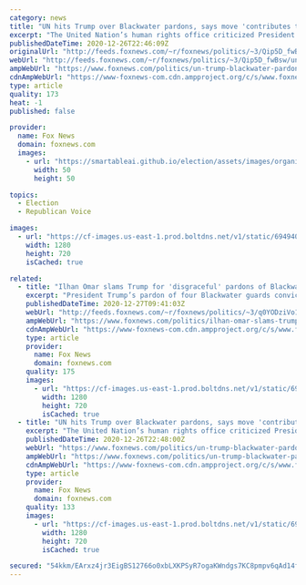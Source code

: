 ```yaml
---
category: news
title: "UN hits Trump over Blackwater pardons, says move 'contributes to impunity'"
excerpt: "The United Nation’s human rights office criticized President Trump this week for pardoning four Blackwater guards who had been convicted in connection with the killing of Iraqi civilians while working as contractors in 2007 -- claiming that the pardons contribute “to impunity.”"
publishedDateTime: 2020-12-26T22:46:09Z
originalUrl: "http://feeds.foxnews.com/~r/foxnews/politics/~3/Qip5D_fwBsw/un-trump-blackwater-pardons"
webUrl: "http://feeds.foxnews.com/~r/foxnews/politics/~3/Qip5D_fwBsw/un-trump-blackwater-pardons"
ampWebUrl: "https://www.foxnews.com/politics/un-trump-blackwater-pardons.amp"
cdnAmpWebUrl: "https://www-foxnews-com.cdn.ampproject.org/c/s/www.foxnews.com/politics/un-trump-blackwater-pardons.amp"
type: article
quality: 173
heat: -1
published: false

provider:
  name: Fox News
  domain: foxnews.com
  images:
    - url: "https://smartableai.github.io/election/assets/images/organizations/foxnews.com-50x50.jpg"
      width: 50
      height: 50

topics:
  - Election
  - Republican Voice

images:
  - url: "https://cf-images.us-east-1.prod.boltdns.net/v1/static/694940094001/a64587c0-9a18-416a-8ae6-ed7084e6eadd/02f4d087-e7ae-4d11-9666-656693a07704/1280x720/match/image.jpg"
    width: 1280
    height: 720
    isCached: true

related:
  - title: "Ilhan Omar slams Trump for 'disgraceful' pardons of Blackwater guards"
    excerpt: "President Trump’s pardon of four Blackwater guards convicted in the killing of 14 Iraqi civilians was \"disgraceful,\" Rep. Ilhan Omar, D-Minn., asserted Saturday."
    publishedDateTime: 2020-12-27T09:41:03Z
    webUrl: "http://feeds.foxnews.com/~r/foxnews/politics/~3/q0YODziVo1Q/ilhan-omar-slams-trump-for-disgraceful-pardons-of-blackwater-guards"
    ampWebUrl: "https://www.foxnews.com/politics/ilhan-omar-slams-trump-for-disgraceful-pardons-of-blackwater-guards.amp"
    cdnAmpWebUrl: "https://www-foxnews-com.cdn.ampproject.org/c/s/www.foxnews.com/politics/ilhan-omar-slams-trump-for-disgraceful-pardons-of-blackwater-guards.amp"
    type: article
    provider:
      name: Fox News
      domain: foxnews.com
    quality: 175
    images:
      - url: "https://cf-images.us-east-1.prod.boltdns.net/v1/static/694940094001/b45d6986-056f-4590-a12b-c4e41d83ca66/02deafa1-9ac6-49ee-98ed-11f9426e817c/1280x720/match/image.jpg"
        width: 1280
        height: 720
        isCached: true
  - title: "UN hits Trump over Blackwater pardons, says move 'contributes to impunity'"
    excerpt: "The United Nation’s human rights office criticized President Trump this week for pardoning four Blackwater guards who had been convicted in connection with the killing of Iraqi civilians while working as contractors in 2007 -- claiming that the pardons contribute “to impunity."
    publishedDateTime: 2020-12-26T22:48:00Z
    webUrl: "https://www.foxnews.com/politics/un-trump-blackwater-pardons"
    ampWebUrl: "https://www.foxnews.com/politics/un-trump-blackwater-pardons.amp"
    cdnAmpWebUrl: "https://www-foxnews-com.cdn.ampproject.org/c/s/www.foxnews.com/politics/un-trump-blackwater-pardons.amp"
    type: article
    provider:
      name: Fox News
      domain: foxnews.com
    quality: 133
    images:
      - url: "https://cf-images.us-east-1.prod.boltdns.net/v1/static/694940094001/a64587c0-9a18-416a-8ae6-ed7084e6eadd/02f4d087-e7ae-4d11-9666-656693a07704/1280x720/match/image.jpg"
        width: 1280
        height: 720
        isCached: true

secured: "54kkm/EArxz4jr3EigBS12766o0xbLXKPSyR7ogaKWndgs7KC8pmpv6qAd14fW9ocUiIiy0qFENZ6qvRbn3d9RhvjLD5a0lgPIH2vxSj6TIk5+/XYR6s6VMz425RVlb49lnA01tRO6xd14emM4Xvpygyyp2Kf3HQAwXa/uhhKNslf0FSGIT/VW9icQANPgYDW7TcxDR0dtNGdzV5GFE5Na8pi+8ziQ6j22FIKgwNcx+YqH3kO6k8ipZ8A9rSjHgT0eGjb3WWEecSgtZxTbfJqqHqtPWyMjrH5Y3EythZEWZVAVK0jmY6xENrNdaqMmo2JIB9OXdPHqr1CMaj8LSTxbxkla5jwAIs8S1hAf5Mou8=;y6UVj4mVB87/9lCa1jBcEw=="
---
```


